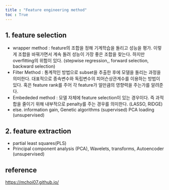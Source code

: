 ```yaml
---
title : "Feature engineering method"
toc : True
---
```


## 1. feature selection
* wrapper method : feature의 조합을 정해 기계학습을 돌리고 성능을 평가. 이렇게 조합을 바꿔가면서 계속 돌려 성능이 가장 좋은 조합을 찾는다. 하지만 overfitting의 위험이 있다.
(stepwise regression,, forward selection, backward selection)
* Filter Method : 통계적인 방법으로 subset을 추출한 후에 모델을 돌리는 과정을 의미한다. 대표적으로 종속변수와 독립변수의 피어슨상관계수를 이용하는 방법이 있다. 
혹은 feature rank를 주어 각 feature가 얼만큼의 영향력을 주는가를 알려준다. 
* Embededed method : 모델 자체에 feature selection이 있는 경우이다. 즉 과적합을 줄이기 위해 내부적으로 penalty를 주는 경우를 의미한다. 
(LASSO, RIDGE)
* else.
information gain, Genetic algorithms (supervised)
PCA loading (unsupervised)

## 2. feature extraction
* partial least squares(PLS)
* Principal component analysis (PCA), Wavelets, transforms, Autoencoder (unsupervised)

## reference
https://mchoi07.github.io/